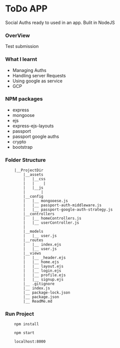 # ToDo APP

Social Auths ready to used in an app. Bulit in NodeJS

### OverView

Test submission

### What I learnt

- Managing Auths
- Handling server Requests
- Using google as service
- GCP

### NPM packages
- express
- mongoose
- ejs
- express-ejs-layouts
- passport
- passport google auths
- crypto
- bootstrap

### Folder Structure
```
    |__ProjectDir
        |__assets
        |   |__css
        |   |    |
        |   |__js
        |       |
        |__config
        |   |__ mongooese.js
        |   |__ passport-auth-middleware.js
        |   |__ passport-google-auth-strategy.js
        |__controllers
        |   |__ homeControllers.js
        |   |__ userController.js
        |
        |__models
        |   |__ user.js
        |__routes
        |   |__ index.ejs
        |   |__ user.js
        |__views
        |   |__ _header.ejs
        |   |__ home.ejs
        |   |__ layout.ejs
        |   |__ login.ejs
        |   |__ profile.ejs
        |   |__ signup.ejs
        |__ .gitignore
        |__ index.js
        |__ package-lock.json
        |__ package.json
        |__ ReadMe.md

```
### Run Project
```
    npm install

    npm start
```

```
    localhost:8000
```